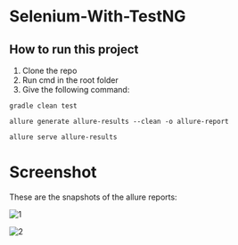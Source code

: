 ﻿# Selenium-With-TestNG
## How to run this project

1. Clone the repo
2. Run cmd in the root folder
3. Give the following command:

```
gradle clean test
```
```
allure generate allure-results --clean -o allure-report
```
```
allure serve allure-results
```

# Screenshot
These are the snapshots of the allure reports:

![1](https://user-images.githubusercontent.com/67549352/156875120-68f45ab7-f629-4d42-ac6d-167cd6e423e4.png)

![2](https://user-images.githubusercontent.com/67549352/156875123-ba5ec75b-991d-4103-86b8-db2fcf9f64fa.png)
